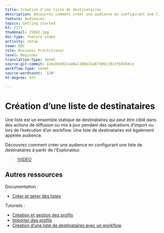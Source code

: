```yaml
---
title: Création d’une liste de destinataires
description: Découvrez comment créer une audience en configurant une liste de destinataires à partir de l'Explorateur.
feature: Audiences
topics: Getting started
kt: 2171
thumbnail: 25602.jpg
doc-type: feature video
activity: setup
team: DOC
role: Business Practitioner
level: Beginner
translation-type: tm+mt
source-git-commit: a16eb6d92ca40a1188e1ba6730bc28c2fb8358ce
workflow-type: tm+mt
source-wordcount: '110'
ht-degree: 97%

---
```



# Création d’une liste de destinataires

Une liste est un ensemble statique de destinataires qui peut être ciblé dans des actions de diffusion ou mis à jour pendant des opérations d’import ou lors de l’exécution d’un workflow. Une liste de destinataires est également appelée audience.

Découvrez comment créer une audience en configurant une liste de destinataires à partir de l&#39;Explorateur.

>[!VIDEO](https://video.tv.adobe.com/v/25602/quality=12)

## Autres ressources

Documentation :

* [Créer et gérer des listes](https://docs.adobe.com/content/help/fr-FR/campaign-classic/using/getting-started/profile-management/creating-and-managing-lists.html)

Tutoriels :

* [Création et gestion des profils](/help/profile-management/create-and-manage-profiles.md)
* [Importer des profils](/help/data-management/importing-profiles.md)   
* [Création d’une liste de destinataires avec un workflow](/help/profile-management/creating-a-list-of-recipients-with-a-workflow.md)
